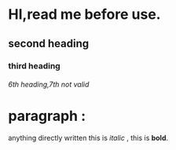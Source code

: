 # HI,read me before use.
## second heading
### third heading
###### 6th heading,7th not valid

# paragraph :
anything directly written 
this is *italic* , this is **bold**.

